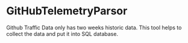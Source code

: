 # GitHubTelemetryParsor
Github Traffic Data only has two weeks historic data. This tool helps to collect the data and put it into SQL database.
